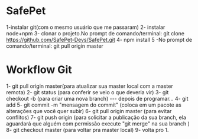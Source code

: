 # SafePet
1-instalar git(com o mesmo usuário que me passaram)
2- instalar node+npm
3- clonar o projeto.No prompt de comando/terminal: git clone https://github.com/SafePet-Devs/SafePet.git
4- npm install
5 -No prompt de comando/terminal: git pull origin master 

# Workflow Git

1- git pull origin master(para atualizar sua master local com a master remota)
2- git status (para conferir se veio o que deveria vir)
3- git checkout -b <nome-da-branch> (para criar uma nova branch)
--- depois de programar...
4- git add <arquivos-que-alterou-e-quer-adicionar-ao-commit>
5- git commit -m "mensagem do commit" (coloca em um pacote as alterações que você quer subir)
6- git pull origin master (para evitar conflitos)
7- git push origin <nome-da-branch> (para solicitar a publicação da sua branch, ela aguardará que alguém com permissão execute "git merge" na sua branch )
8- git checkout master (para voltar pra master local)
9- volta pro 1.
